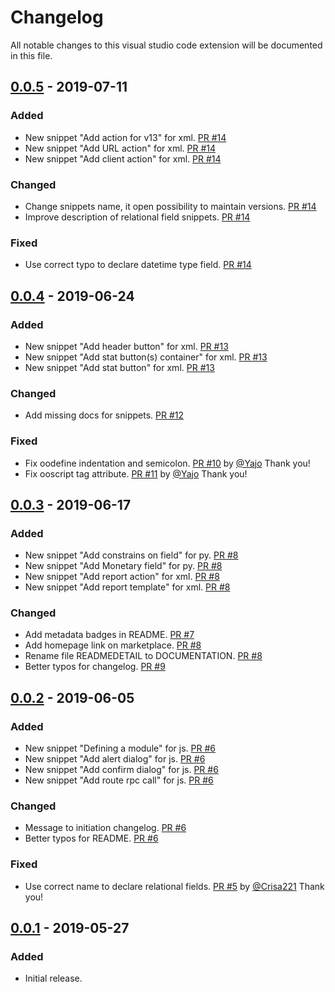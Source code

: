 # Changelog
All notable changes to this visual studio code extension will be documented in this file.

## [0.0.5](https://github.com/jat-odoo/VscOdooSnippets/releases/tag/v0.0.5) - 2019-07-11
### Added
- New snippet "Add action for v13" for xml. [PR #14](https://github.com/jat-odoo/VscOdooSnippets/pull/14)
- New snippet "Add URL action" for xml. [PR #14](https://github.com/jat-odoo/VscOdooSnippets/pull/14)
- New snippet "Add client action" for xml. [PR #14](https://github.com/jat-odoo/VscOdooSnippets/pull/14)

### Changed
- Change snippets name, it open possibility to maintain versions. [PR #14](https://github.com/jat-odoo/VscOdooSnippets/pull/14)
- Improve description of relational field snippets. [PR #14](https://github.com/jat-odoo/VscOdooSnippets/pull/14)

### Fixed
- Use correct typo to declare datetime type field. [PR #14](https://github.com/jat-odoo/VscOdooSnippets/pull/14)

## [0.0.4](https://github.com/jat-odoo/VscOdooSnippets/releases/tag/v0.0.4) - 2019-06-24
### Added
- New snippet "Add header button" for xml. [PR #13](https://github.com/jat-odoo/VscOdooSnippets/pull/13)
- New snippet "Add stat button(s) container" for xml. [PR #13](https://github.com/jat-odoo/VscOdooSnippets/pull/13)
- New snippet "Add stat button" for xml. [PR #13](https://github.com/jat-odoo/VscOdooSnippets/pull/13)

### Changed
- Add missing docs for snippets. [PR #12](https://github.com/jat-odoo/VscOdooSnippets/pull/12)

### Fixed
- Fix oodefine indentation and semicolon. [PR #10](https://github.com/jat-odoo/VscOdooSnippets/pull/10) by [@Yajo](https://github.com/Yajo) Thank you!
- Fix ooscript tag attribute. [PR #11](https://github.com/jat-odoo/VscOdooSnippets/pull/11) by [@Yajo](https://github.com/Yajo) Thank you!

## [0.0.3](https://github.com/jat-odoo/VscOdooSnippets/releases/tag/v0.0.3) - 2019-06-17
### Added
- New snippet "Add constrains on field" for py. [PR #8](https://github.com/jat-odoo/VscOdooSnippets/pull/8)
- New snippet "Add Monetary field" for py. [PR #8](https://github.com/jat-odoo/VscOdooSnippets/pull/8)
- New snippet "Add report action" for xml. [PR #8](https://github.com/jat-odoo/VscOdooSnippets/pull/8)
- New snippet "Add report template" for xml. [PR #8](https://github.com/jat-odoo/VscOdooSnippets/pull/8)

### Changed
- Add metadata badges in README. [PR #7](https://github.com/jat-odoo/VscOdooSnippets/pull/7)
- Add homepage link on marketplace. [PR #8](https://github.com/jat-odoo/VscOdooSnippets/pull/8)
- Rename file READMEDETAIL to DOCUMENTATION. [PR #8](https://github.com/jat-odoo/VscOdooSnippets/pull/8)
- Better typos for changelog. [PR #9](https://github.com/jat-odoo/VscOdooSnippets/pull/9)

## [0.0.2](https://github.com/jat-odoo/VscOdooSnippets/releases/tag/v0.0.2) - 2019-06-05
### Added
- New snippet "Defining a module" for js. [PR #6](https://github.com/jat-odoo/VscOdooSnippets/pull/6)
- New snippet "Add alert dialog" for js. [PR #6](https://github.com/jat-odoo/VscOdooSnippets/pull/6)
- New snippet "Add confirm dialog" for js. [PR #6](https://github.com/jat-odoo/VscOdooSnippets/pull/6)
- New snippet "Add route rpc call" for js. [PR #6](https://github.com/jat-odoo/VscOdooSnippets/pull/6)

### Changed
- Message to initiation changelog. [PR #6](https://github.com/jat-odoo/VscOdooSnippets/pull/6)
- Better typos for README. [PR #6](https://github.com/jat-odoo/VscOdooSnippets/pull/6)

### Fixed
- Use correct name to declare relational fields. [PR #5](https://github.com/jat-odoo/VscOdooSnippets/pull/5) by [@Crisa221](https://github.com/Crisa221) Thank you!

## [0.0.1](https://github.com/jat-odoo/VscOdooSnippets/releases/tag/v0.0.1) - 2019-05-27
### Added
- Initial release.
